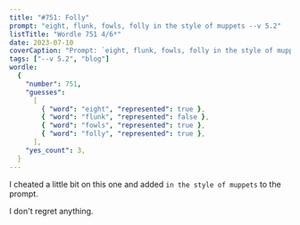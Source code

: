 ```yaml
---
title: "#751: Folly"
prompt: "eight, flunk, fowls, folly in the style of muppets --v 5.2"
listTitle: "Wordle 751 4/6*"
date: 2023-07-10
coverCaption: "Prompt: `eight, flunk, fowls, folly in the style of muppets --v 5.2`"
tags: ["--v 5.2", "blog"]
wordle:
  {
    "number": 751,
    "guesses":
      [
        { "word": "eight", "represented": true },
        { "word": "flunk", "represented": false },
        { "word": "fowls", "represented": true },
        { "word": "folly", "represented": true },
      ],
    "yes_count": 3,
  }
---
```


I cheated a little bit on this one and added `in the style of muppets` to the prompt.

I don't regret anything.
